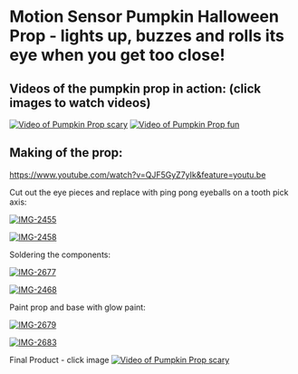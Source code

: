 # Motion Sensor Pumpkin Halloween Prop - lights up, buzzes and rolls its eye when you get too close!

## Videos of the pumpkin prop in action: (click images to watch videos)
[![Video of Pumpkin Prop scary](https://i.ibb.co/7WfGZJL/Image-from-i-OS-1.jpg)](https://www.youtube.com/watch?v=4DdH7YWoKtk)
[![Video of Pumpkin Prop fun](https://i.ibb.co/TMn3yN4/IMG-4320.jpg)](https://www.youtube.com/watch?v=bm7-y_7Qpb4&feature=youtu.be)


## Making of the prop:

https://www.youtube.com/watch?v=QJF5GyZ7yIk&feature=youtu.be

Cut out the eye pieces and replace with ping pong eyeballs on a tooth pick axis:

<a href="https://ibb.co/DK4fB02"><img src="https://i.ibb.co/nkrMXxJ/IMG-2455.jpg" alt="IMG-2455" border="0" /></a>

<a href="https://ibb.co/k9sc8Wh"><img src="https://i.ibb.co/MGxNV3R/IMG-2458.jpg" alt="IMG-2458" border="0" /></a>

Soldering the components:

<a href="https://ibb.co/sPcvCG5"><img src="https://i.ibb.co/PYJZMnT/IMG-2677.jpg" alt="IMG-2677" border="0" /></a>

<a href="https://ibb.co/j4HYVmY"><img src="https://i.ibb.co/NY7q15q/IMG-2468.jpg" alt="IMG-2468" border="0" /></a>

Paint prop and base with glow paint:

<a href="https://ibb.co/8xXYYVV"><img src="https://i.ibb.co/HPXhhQQ/IMG-2679.jpg" alt="IMG-2679" border="0" /></a>

<a href="https://ibb.co/JtBMXnF"><img src="https://i.ibb.co/qjyPbBF/IMG-2683.jpg" alt="IMG-2683" border="0" /></a>

Final Product - click image
[![Video of Pumpkin Prop scary](https://i.ibb.co/Lhq0j7G/IMG-2699.jpg)](https://www.youtube.com/watch?v=tZTJhLa_R-A&feature=youtu.be)




